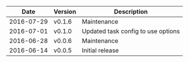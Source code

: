 | Date        | Version | Description |
| ----------- | ------- | ----------- |
| 2016-07-29  | v0.1.6  | Maintenance |
| 2016-07-01  | v0.1.0  | Updated task config to use options |
| 2016-06-28  | v0.0.6  | Maintenance |
| 2016-06-14  | v0.0.5  | Initial release |

